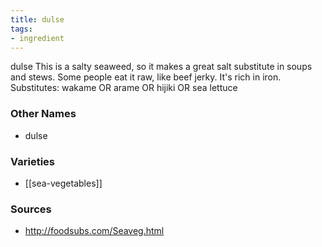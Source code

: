 ```yaml
---
title: dulse
tags:
- ingredient
---
```

dulse This is a salty seaweed, so it makes a great salt substitute in soups and stews. Some people eat it raw, like beef jerky. It's rich in iron. Substitutes: wakame OR arame OR hijiki OR sea lettuce

### Other Names

* dulse

### Varieties

* [[sea-vegetables]]

### Sources
* http://foodsubs.com/Seaveg.html
